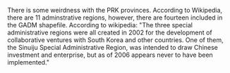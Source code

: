 There is some weirdness with the PRK provinces. According to Wikipedia, there are 11 adminstrative regions, however, there are fourteen included in the GADM shapefile. According to wikipedia: "The three special administrative regions were all created in 2002 for the development of collaborative ventures with South Korea and other countries. One of them, the Sinuiju Special Administrative Region, was intended to draw Chinese investment and enterprise, but as of 2006 appears never to have been implemented."

